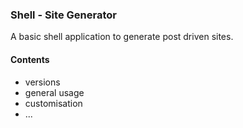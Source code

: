 ### Shell - Site Generator

A basic shell application to generate post driven sites.

#### Contents
* versions
* general usage
* customisation
* ...


